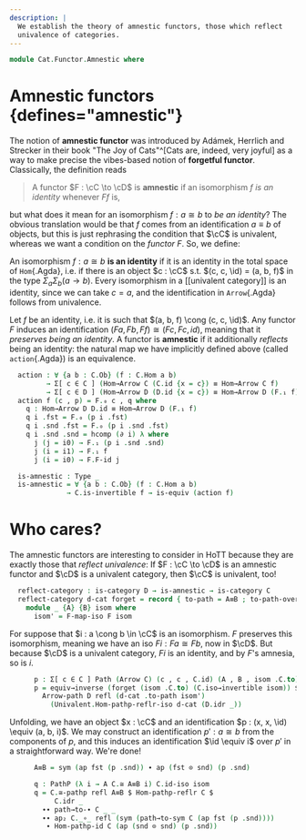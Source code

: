 ```yaml
---
description: |
  We establish the theory of amnestic functors, those which reflect
  univalence of categories.
---
```

<!--
```agda
open import Cat.Instances.Shape.Interval
open import Cat.Functor.Base
open import Cat.Univalent
open import Cat.Prelude

import Cat.Functor.Reasoning as Func
import Cat.Reasoning as Cat

open Precategory
```
-->

```agda
module Cat.Functor.Amnestic where
```

<!--
```agda
private variable
  o ℓ o' ℓ' : Level
  C D : Precategory o ℓ
```
-->

# Amnestic functors {defines="amnestic"}

The notion of **amnestic functor** was introduced by Adámek, Herrlich
and Strecker in their book "The Joy of Cats"^[Cats are, indeed, very
joyful] as a way to make precise the vibes-based notion of **forgetful
functor**. Classically, the definition reads

> A functor $F : \cC \to \cD$ is **amnestic** if an isomorphism
$f$ _is an identity_ whenever $Ff$ is,

but what does it mean for an isomorphism $f : a \cong b$ to _be an
identity_? The obvious translation would be that $f$ comes from an
identification $a \equiv b$ of objects, but this is just rephrasing the
condition that $\cC$ is univalent, whereas we want a condition on the
_functor_ $F$. So, we define:

An isomorphism $f : a \cong b$ **is an identity** if it is an identity
in the total space of `Hom`{.Agda}, i.e. if there is an object $c : \cC$
s.t. $(c, c, \id) = (a, b, f)$ in the type $\Sigma_a \Sigma_b (a \to b)$.
Every isomorphism in a [[univalent category]] is an identity, since we can
take $c = a$, and the identification in `Arrow`{.Agda} follows from
univalence.

<!--
```agda
module _ (F : Functor C D) where
  private
    module C = Cat C
    module D = Cat D
    module F = Func F
```
-->

Let $f$ be an identity, i.e. it is such that $(a, b, f) \cong (c, c,
\id)$. Any functor $F$ induces an identification $(Fa, Fb, Ff) \cong
(Fc, Fc, id)$, meaning that it _preserves being an identity_. A functor
is **amnestic** if it additionally _reflects_ being an identity: the
natural map we have implicitly defined above (called `action`{.Agda}) is
an equivalence.

```agda
  action : ∀ {a b : C.Ob} (f : C.Hom a b)
         → Σ[ c ∈ C ] (Hom→Arrow C (C.id {x = c}) ≡ Hom→Arrow C f)
         → Σ[ c ∈ D ] (Hom→Arrow D (D.id {x = c}) ≡ Hom→Arrow D (F.₁ f))
  action f (c , p) = F.₀ c , q where
    q : Hom→Arrow D D.id ≡ Hom→Arrow D (F.₁ f)
    q i .fst = F.₀ (p i .fst)
    q i .snd .fst = F.₀ (p i .snd .fst)
    q i .snd .snd = hcomp (∂ i) λ where
      j (j = i0) → F.₁ (p i .snd .snd)
      j (i = i1) → F.₁ f
      j (i = i0) → F.F-id j

  is-amnestic : Type _
  is-amnestic = ∀ {a b : C.Ob} (f : C.Hom a b)
              → C.is-invertible f → is-equiv (action f)
```

# Who cares?

The amnestic functors are interesting to consider in HoTT because they
are exactly those that _reflect univalence_: If $F : \cC \to \cD$
is an amnestic functor and $\cD$ is a univalent category, then
$\cC$ is univalent, too!

```agda
  reflect-category : is-category D → is-amnestic → is-category C
  reflect-category d-cat forget = record { to-path = A≡B ; to-path-over = q } where
    module _ {A} {B} isom where
      isom' = F-map-iso F isom
```

For suppose that $i : a \cong b \in \cC$ is an isomorphism. $F$
preserves this isomorphism, meaning we have an iso $Fi : Fa \cong Fb$,
now in $\cD$. But because $\cD$ is a univalent category, $Fi$ is
an identity, and by $F$'s amnesia, so is $i$.

```agda
      p : Σ[ c ∈ C ] Path (Arrow C) (c , c , C.id) (A , B , isom .C.to)
      p = equiv→inverse (forget (isom .C.to) (C.iso→invertible isom)) $ F.₀ A ,
        Arrow-path D refl (d-cat .to-path isom')
          (Univalent.Hom-pathp-reflr-iso d-cat (D.idr _))
```

Unfolding, we have an object $x : \cC$ and an identification $p : (x,
x, \id) \equiv (a, b, i)$. We may construct an identification $p' :
a \cong b$ from the components of $p$, and this induces an
identification $\id \equiv i$ over $p'$ in a straightforward way.
We're done!

```agda
      A≡B = sym (ap fst (p .snd)) ∙ ap (fst ⊙ snd) (p .snd)

      q : PathP (λ i → A C.≅ A≡B i) C.id-iso isom
      q = C.≅-pathp refl A≡B $ Hom-pathp-reflr C $
           C.idr _
        ∙∙ path→to-∙ C _ _
        ∙∙ ap₂ C._∘_ refl (sym (path→to-sym C (ap fst (p .snd))))
         ∙ Hom-pathp-id C (ap (snd ⊙ snd) (p .snd))
```
